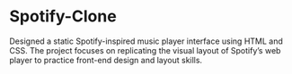 # Spotify-Clone
Designed a static Spotify-inspired music player interface using HTML and CSS. The project focuses on replicating the visual layout of Spotify’s web player to practice front-end design and layout skills.
